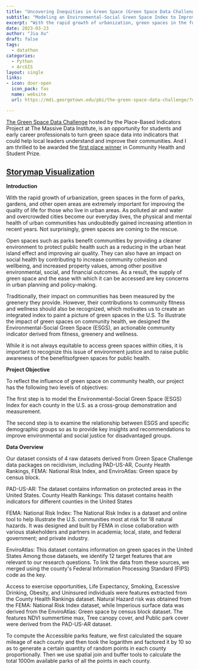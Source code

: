 ```yaml
---
title: "Uncovering Inequities in Green Space (Green Space Data Challenge)"
subtitle: "Modeling an Environmental-Social Green Space Index to Improve Community Health and Equity"
excerpt: "With the rapid growth of urbanization, green spaces in the form of parks, gardens, and other open areas are extremely important for improving the quality of life for those who live in urban areas. As polluted air and water and overcrowded cities become our everyday lives, the physical and mental health of urban communities has undoubtedly gained increasing attention in recent years. Not surprisingly, green spaces are coming to the rescue. Cancel changes Open spaces such as parks benefit communities by providing a cleaner environment to protect public health such as a reducing in the urban heat island effect and improving air quality. They can also have an impact on social health by contributing to increase community cohesion and wellbeing, and increased property values, among other positive environmental, social, and financial outcomes. As a result, the supply of green space and the ease with which it can be accessed are key concerns in urban planning and policy-making."
date: 2023-03-23
author: "Jia Xu"
draft: false
tags:
  - datathon
categories:
  - Python
  - ArcGIS
layout: single
links:
- icon: door-open
  icon_pack: fas
  name: website
  url: https://mdi.georgetown.edu/pbi/the-green-space-data-challenge/?utm_source=GU+MDI&utm_medium=Email&utm_campaign=GSDC+Winner+Blast

---
```




[The Green Space Data Challenge](https://mdi.georgetown.edu/pbi/greenspace/) hosted by the Place-Based Indicators Project at The Massive Data Institute, is an opportunity for students and early career professionals to turn green space data into indicators that could help local leaders understand and improve their communities. And I am thrilled to be awarded the [first place winner](https://mdi.georgetown.edu/pbi/the-green-space-data-challenge/?utm_source=GU+MDI&utm_medium=Email&utm_campaign=GSDC+Winner+Blast) in Community Health and Student Prize.


[Storymap Visualization](https://storymaps.arcgis.com/stories/1cc16b53f3d94cedaa68acfad44571c9)
---

$\textbf{Introduction}$

With the rapid growth of urbanization, green spaces in the form of parks, gardens, and other open areas are extremely important for improving the quality of life for those who live in urban areas. As polluted air and water and overcrowded cities become our everyday lives, the physical and mental health of urban communities has undoubtedly gained increasing attention in recent years. Not surprisingly, green spaces are coming to the rescue.

Open spaces such as parks benefit communities by providing a cleaner environment to protect public health such as a reducing in the urban heat island effect and improving air quality. They can also have an impact on social health by contributing to increase community cohesion and wellbeing, and increased property values, among other positive environmental, social, and financial outcomes. As a result, the supply of green space and the ease with which it can be accessed are key concerns in urban planning and policy-making.  

Traditionally, their impact on communities has been measured by the greenery they provide. However, their contributions to community fitness and wellness should also be recognized, which motivates us to create an integrated index to paint a picture of green spaces in the U.S. To illustrate the impact of green spaces on community health, we designed the Environmental-Social Green Space (ESGS), an actionable community indicator  derived from fitness, greenery and wellness.  

While it is not always equitable to access green spaces within cities, it is important to recognize this issue of environment justice and to raise public  awareness of the benefitsofgreen spaces for public health.


$\textbf{Project Objective}$

To reflect the influence of green space on community health, our project has the following two levels of objectives:

The first step is to model the Environmental-Social Green Space (ESGS) Index for each county in the U.S. as a cross-group demonstration and measurement.

The second step is to examine the relationship between ESGS and specific demographic groups so as to provide key insights and recommendations to improve environmental and social justice for disadvantaged groups.

$\textbf{Data Overview}$

Our dataset consists of 4 raw datasets derived from Green Space Challenge data packages on recidivism, including PAD-US-AR, County Health Rankings, FEMA: National Risk Index, and EnviroAtlas: Green space by census block. 

PAD-US-AR: The dataset contains information on protected areas in the United States. 
County Health Rankings: This dataset contains health indicators for different counties in the United States

FEMA: National Risk Index: The National Risk Index is a dataset and online tool to help illustrate the U.S. communities most at risk for 18 natural hazards. It was designed and built by FEMA in close collaboration with various stakeholders and partners in academia; local, state, and federal government; and private industry. 

EnviroAtlas: This dataset contains information on green spaces in the United States
Among those datasets, we identify 12 target features that are relevant to our research questions. To link the data from these sources, we merged using the county's Federal Information Processing Standard (FIPS) code as the key.

Access to exercise opportunities, Life Expectancy, Smoking, Excessive Drinking, Obesity, and Uninsured individuals were features extracted from the County Health Rankings dataset. Natural Hazard risk was obtained from the FEMA: National Risk Index dataset, while Imperious surface data was derived from the EnviroAtlas: Green space by census block dataset. The features NDVI summertime max, Tree canopy cover, and Public park cover were derived from the PAD-US-AR dataset.

To compute the Accessible parks feature, we first calculated the square mileage of each county and then took the logarithm and factored it by 10 so as to generate a certain quantity of random points in each county proportionally. Then we use spatial join and buffer tools to calculate the total 1000m available parks of all the points in each county.
